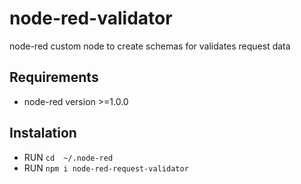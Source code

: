 # node-red-validator
node-red custom node to create schemas for validates request data

## Requirements 
* node-red  version >=1.0.0

## Instalation
* RUN `cd  ~/.node-red`
* RUN `npm i node-red-request-validator`
